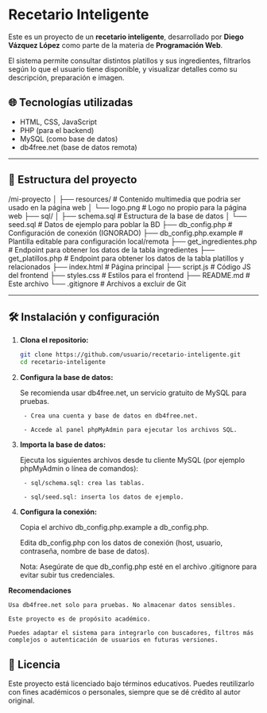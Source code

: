 # Recetario Inteligente

Este es un proyecto de un **recetario inteligente**, desarrollado por **Diego Vázquez López** como parte de la materia de **Programación Web**.

El sistema permite consultar distintos platillos y sus ingredientes, filtrarlos según lo que el usuario tiene disponible, y visualizar detalles como su descripción, preparación e imagen.

## 🌐 Tecnologías utilizadas

- HTML, CSS, JavaScript
- PHP (para el backend)
- MySQL (como base de datos)
- db4free.net (base de datos remota)

---

## 📂 Estructura del proyecto

/mi-proyecto
│
├── resources/ # Contenido multimedia que podria ser usado en la página web
│ └── logo.png # Logo no propio para la página web
├── sql/
│ ├── schema.sql # Estructura de la base de datos
│ └── seed.sql # Datos de ejemplo para poblar la BD
├── db_config.php # Configuración de conexión (IGNORADO)
├── db_config.php.example # Plantilla editable para configuración local/remota
├── get_ingredientes.php # Endpoint para obtener los datos de la tabla ingredientes
├── get_platillos.php # Endpoint para obtener los datos de la tabla platillos y relacionados
├── index.html # Página principal
├── script.js # Código JS del frontend
├── styles.css # Estilos para el frontend 
├── README.md # Este archivo
└── .gitignore # Archivos a excluir de Git


---

## 🛠️ Instalación y configuración

1. **Clona el repositorio:**

   ```bash
   git clone https://github.com/usuario/recetario-inteligente.git
   cd recetario-inteligente

2. **Configura la base de datos:**

    Se recomienda usar db4free.net, un servicio gratuito de MySQL para pruebas.

        - Crea una cuenta y base de datos en db4free.net.

        - Accede al panel phpMyAdmin para ejecutar los archivos SQL.

3. **Importa la base de datos:**

    Ejecuta los siguientes archivos desde tu cliente MySQL (por ejemplo phpMyAdmin o línea de comandos):

        - sql/schema.sql: crea las tablas.

        - sql/seed.sql: inserta los datos de ejemplo.

4. **Configura la conexión:**

    Copia el archivo db_config.php.example a db_config.php.

    Edita db_config.php con los datos de conexión (host, usuario, contraseña, nombre de base de datos).

    Nota: Asegúrate de que db_config.php esté en el archivo .gitignore para evitar subir tus credenciales.

**Recomendaciones**

    Usa db4free.net solo para pruebas. No almacenar datos sensibles.

    Este proyecto es de propósito académico.

    Puedes adaptar el sistema para integrarlo con buscadores, filtros más complejos o autenticación de usuarios en futuras versiones.

## 📄 Licencia

Este proyecto está licenciado bajo términos educativos. Puedes reutilizarlo con fines académicos o personales, siempre que se dé crédito al autor original.